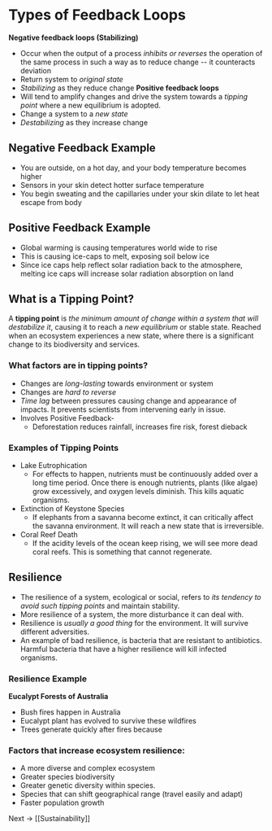 # Types of Feedback Loops
**Negative feedback loops (Stabilizing)**
- Occur when the output of a process *inhibits or reverses* the operation of the same process in such a way as to reduce change -- it counteracts deviation
- Return system to *original state*
- *Stabilizing* as they reduce change
**Positive feedback loops**
- Will tend to amplify changes and drive the system towards a *tipping point* where a new equilibrium is adopted.
- Change a system to a *new state*
- *Destabilizing* as they increase change
## Negative Feedback Example
- You are outside, on a hot day, and your body temperature becomes higher
- Sensors in your skin detect hotter surface temperature
- You begin sweating and the capillaries under your skin dilate to let heat escape from body
## Positive Feedback Example
- Global warming is causing temperatures world wide to rise
- This is causing ice-caps to melt, exposing soil below ice
- Since ice caps help reflect solar radiation back to the atmosphere, melting ice caps will increase solar radiation absorption on land
## What is a Tipping Point?
A **tipping point** is *the minimum amount of change within a system that will destabilize it*, causing it to reach a *new equilibrium* or stable state.
Reached when an ecosystem experiences a new state, where there is a significant change to its biodiversity and services.
### What factors are in tipping points?
- Changes are *long-lasting* towards environment or system
- Changes are *hard to reverse*
- *Time lag* between pressures causing change and appearance of impacts. It prevents scientists from intervening early in issue.
- Involves Positive Feedback-
	- Deforestation reduces rainfall, increases fire risk, forest dieback
### Examples of Tipping Points
- Lake Eutrophication
	- For effects to happen, nutrients must be continuously added over a long time period. Once there is enough nutrients, plants (like algae) grow excessively, and oxygen levels diminish. This kills aquatic organisms.
- Extinction of Keystone Species
	- If elephants from a savanna become extinct, it can critically affect the savanna environment. It will reach a new state that is irreversible.
- Coral Reef Death
	- If the acidity levels of the ocean keep rising, we will see more dead coral reefs. This is something that cannot regenerate.
## Resilience
- The resilience of a system, ecological or social, refers to *its tendency to avoid such tipping points* and maintain stability.
- More resilience of a system, the more disturbance it can deal with.
- Resilience is *usually a good thing* for the environment. It will survive different adversities.
- An example of bad resilience, is bacteria that are resistant to antibiotics. Harmful bacteria that have a higher resilience will kill infected organisms.
### Resilience Example
**Eucalypt Forests of Australia**
- Bush fires happen in Australia
- Eucalypt plant has evolved to survive these wildfires
- Trees generate quickly after fires because 
### Factors that increase ecosystem resilience:
- A more diverse and complex ecosystem
- Greater species biodiversity
- Greater genetic diversity within species.
- Species that can shift geographical range (travel easily and adapt)
- Faster population growth

Next -> [[Sustainability]]